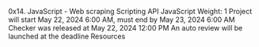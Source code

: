 0x14. JavaScript - Web scraping
Scripting
API
JavaScript
 Weight: 1
 Project will start May 22, 2024 6:00 AM, must end by May 23, 2024 6:00 AM
 Checker was released at May 22, 2024 12:00 PM
 An auto review will be launched at the deadline
Resources
